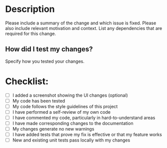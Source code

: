 # Description

Please include a summary of the change and which issue is fixed. Please also include relevant motivation and context. List any dependencies that are required for this change.

## How did I test my changes?

Specify how you tested your changes.

# Checklist:

- [ ] I added a screenshot showing the UI changes (optional)
- [ ] My code has been tested
- [ ] My code follows the style guidelines of this project
- [ ] I have performed a self-review of my own code
- [ ] I have commented my code, particularly in hard-to-understand areas
- [ ] I have made corresponding changes to the documentation
- [ ] My changes generate no new warnings
- [ ] I have added tests that prove my fix is effective or that my feature works
- [ ] New and existing unit tests pass locally with my changes
